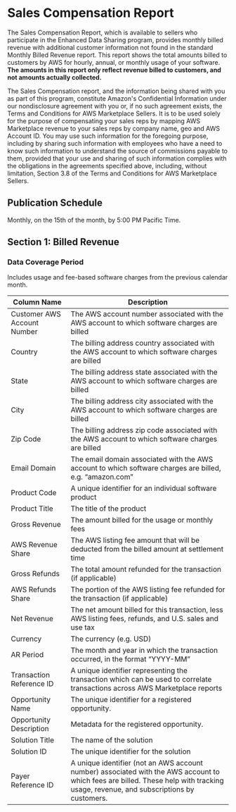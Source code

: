 # Sales Compensation Report<a name="sales-compensation-report"></a>

 The Sales Compensation Report, which is available to sellers who participate in the Enhanced Data Sharing program, provides monthly billed revenue with additional customer information not found in the standard Monthly Billed Revenue report\. This report shows the total amounts billed to customers by AWS for hourly, annual, or monthly usage of your software\. **The amounts in this report only reflect revenue billed to customers, and not amounts actually collected\.** 

 The Sales Compensation report, and the information being shared with you as part of this program, constitute Amazon's Confidential Information under our nondisclosure agreement with you or, if no such agreement exists, the Terms and Conditions for AWS Marketplace Sellers\. It is to be used solely for the purpose of compensating your sales reps by mapping AWS Marketplace revenue to your sales reps by company name, geo and AWS Account ID\. You may use such information for the foregoing purpose, including by sharing such information with employees who have a need to know such information to understand the source of commissions payable to them, provided that your use and sharing of such information complies with the obligations in the agreements specified above, including, without limitation, Section 3\.8 of the Terms and Conditions for AWS Marketplace Sellers\. 

## Publication Schedule<a name="publication-schedule-4"></a>

 Monthly, on the 15th of the month, by 5:00 PM Pacific Time\. 

## Section 1: Billed Revenue<a name="section-1-billed-revenue"></a>

### Data Coverage Period<a name="data-coverage-period-16"></a>

 Includes usage and fee\-based software charges from the previous calendar month\. 


|  **Column Name**  |  **Description**  | 
| --- | --- | 
|  Customer AWS Account Number  |  The AWS account number­­ associated with the AWS account to which software charges are billed  | 
|  Country  |  The billin­g address country associated with the AWS account to which software charges are billed  | 
|  State  |  The billing address state associated with the AWS account to which software charges are billed  | 
|  City  |  The billing address city associated with the AWS account to which software charges are billed  | 
|  Zip Code  |  The billing address zip code associated with the AWS account to which software charges are billed  | 
|  Email Domain  |  The email domain associated with the AWS account to which software charges are billed, e\.g\. “amazon\.com”  | 
|  Product Code  |  A unique identifier for an individual software product  | 
|  Product Title  |  The title of the product  | 
|  Gross Revenue  |  The amount billed for the usage or monthly fees  | 
|  AWS Revenue Share  |  The AWS listing fee amount that will be deducted from the billed amount at settlement time  | 
|  Gross Refunds  |  The total amount refunded for the transaction \(if applicable\)  | 
|  AWS Refunds Share  |  The portion of the AWS listing fee refunded for the transaction \(if applicable\)  | 
|  Net Revenue  |  The net amount billed for this transaction, less AWS listing fees, refunds, and U\.S\. sales and use tax  | 
|  Currency  |  The currency \(e\.g\. USD\)  | 
|  AR Period  |  The month and year in which the transaction occurred, in the format “YYYY\-MM”  | 
|  Transaction Reference ID  |  A unique identifier representing the transaction which can be used to correlate transactions across AWS Marketplace reports  | 
|  Opportunity Name  |  The unique identifier for a registered opportunity\.  | 
|  Opportunity Description  |  Metadata for the registered opportunity\.  | 
|  Solution Title  |  The name of the solution  | 
|  Solution ID  |  The unique identifier for the solution  | 
|  Payer Reference ID  |  A unique identifier \(not an AWS account number\) associated with the AWS account to which fees are billed\. These help with tracking usage, revenue, and subscriptions by customers\.  | 